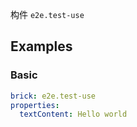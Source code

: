 构件 `e2e.test-use`

## Examples

### Basic

```yaml preview
brick: e2e.test-use
properties:
  textContent: Hello world
```
